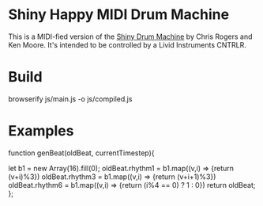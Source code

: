 # Shiny Happy MIDI Drum Machine 

This is a MIDI-fied version of the [Shiny Drum Machine](http://chromium.googlecode.com/svn/trunk/samples/audio/shiny-drum-machine.html) by Chris Rogers and Ken Moore.  It's intended to be controlled by a Livid Instruments CNTRLR.

# Build

browserify js/main.js -o js/compiled.js

# Examples

function genBeat(oldBeat, currentTimestep){
  
  let b1 = new Array(16).fill(0);
  oldBeat.rhythm1 = b1.map((v,i) => {return (v+i)%3})
  oldBeat.rhythm3 = b1.map((v,i) => {return (v+i+1)%3})
  oldBeat.rhythm6 = b1.map((v,i) => {return (i%4 == 0) ? 1 : 0})
  return oldBeat;
};